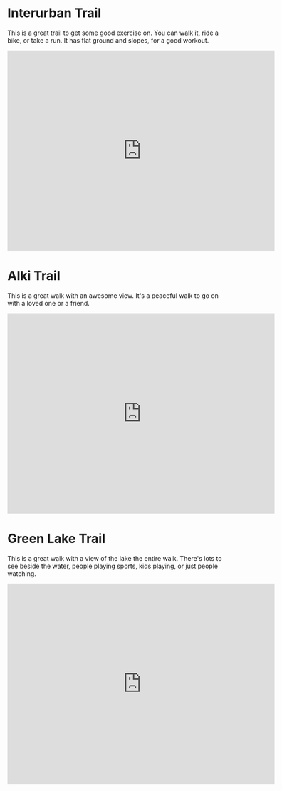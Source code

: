 # Interurban  Trail 
This is a great trail to get some good exercise on.  You can walk it, ride a bike, or take a run.  It has flat ground and slopes, for a good workout. 

[](https://goo.gl/maps/7pQP4Ru1LWP2) 
<iframe src="https://www.google.com/maps/embed?pb=!1m38!1m12!1m3!1d9654.069418930537!2d-122.28255445951369!3d47.840268828979795!2m3!1f0!2f0!3f0!3m2!1i1024!2i768!4f13.1!4m23!3e2!4m3!3m2!1d47.8362023!2d-122.27018009999999!4m5!1s0x549010f49ad99ff3%3A0x7f3d83f3d3a0ba72!2sInterurban+Trail%2C+Lynnwood%2C+WA!3m2!1d47.8361951!2d-122.27018009999999!4m3!3m2!1d47.834027299999995!2d-122.2669293!4m3!3m2!1d47.832532099999995!2d-122.2644921!4m3!3m2!1d47.8372314!2d-122.2709125!5e0!3m2!1sen!2sus!4v1454817744186" width="600" height="450" frameborder="0" style="border:0" allowfullscreen></iframe>

# Alki Trail 
This is a great walk with an awesome view.  It's a peaceful walk to go on with a loved one or a friend. 

[](https://goo.gl/maps/poGekFLmC7K2) 
<iframe src="https://www.google.com/maps/embed?pb=!1m34!1m12!1m3!1d7834.171236501645!2d-122.37983065040406!3d47.58827295382474!2m3!1f0!2f0!3f0!3m2!1i1024!2i768!4f13.1!4m19!3e2!4m3!3m2!1d47.588812999999995!2d-122.3803461!4m5!1s0x5490403689c6adcd%3A0x44bd56459d014238!2sAlki+Trail%2C+Seattle%2C+WA!3m2!1d47.5881184!2d-122.37948779999999!4m3!3m2!1d47.586041599999994!2d-122.37653739999999!4m3!3m2!1d47.5904428!2d-122.38192339999999!5e0!3m2!1sen!2sus!4v1454817958895" width="600" height="450" frameborder="0" style="border:0" allowfullscreen></iframe>

# Green Lake Trail 
This is a great walk with a view of the lake the entire walk.  There's lots to see beside the water, people playing sports, kids playing, or just people watching.  

[](https://goo.gl/maps/rVEHP3RDJNk) 
<iframe src="https://www.google.com/maps/embed?pb=!1m38!1m12!1m3!1d10745.292141646163!2d-122.3449529611366!3d47.678146117029684!2m3!1f0!2f0!3f0!3m2!1i1024!2i768!4f13.1!4m23!3e2!4m3!3m2!1d47.680101!2d-122.3446621!4m5!1s0x54901414dad562fd%3A0xc942aafc8f01267c!2sGreen+Lake%2C+Seattle%2C+WA!3m2!1d47.6809842!2d-122.3279676!4m3!3m2!1d47.671779!2d-122.34277379999999!4m3!3m2!1d47.675632199999995!2d-122.34615459999999!4m3!3m2!1d47.6796486!2d-122.3447384!5e0!3m2!1sen!2sus!4v1454819001251" width="600" height="450" frameborder="0" style="border:0" allowfullscreen></iframe>
